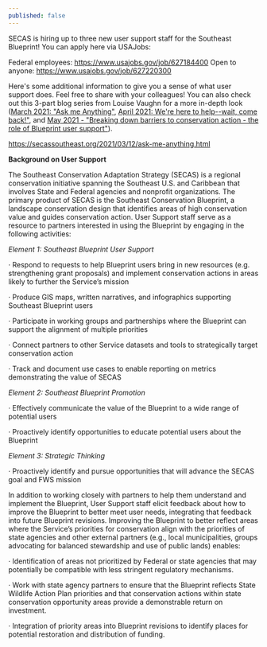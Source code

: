 ```yaml
---
published: false
---
```

SECAS is hiring up to three new user support staff for the Southeast Blueprint! You can apply here via USAJobs:

Federal employees: https://www.usajobs.gov/job/627184400
Open to anyone:  https://www.usajobs.gov/job/627220300

Here's some additional information to give you a sense of what user support does. Feel free to share with your colleagues! You can also check out this 3-part blog series from Louise Vaughn for a more in-depth look ([March 2021: "Ask me Anything"](https://secassoutheast.org/2021/03/12/ask-me-anything.html), [April 2021: We're here to help--wait, come back!"](https://secassoutheast.org/2021/04/25/here-to-help-wait-come-back.html), and [May 2021 - "Breaking down barriers to conservation action - the role of Blueprint user support"](https://secassoutheast.org/2021/05/26/Breaking-down-barriers-to-conservation-action-The-role-of-Blueprint-user-support.html)).

https://secassoutheast.org/2021/03/12/ask-me-anything.html

**Background on User Support**

The Southeast Conservation Adaptation Strategy (SECAS) is a regional conservation initiative spanning the Southeast U.S. and Caribbean that involves State and Federal agencies and nonprofit organizations. The primary product of SECAS is the Southeast Conservation Blueprint, a landscape conservation design that identifies areas of high conservation value and guides conservation action. User Support staff serve as a resource to partners interested in using the Blueprint by engaging in the following activities:

_Element 1: Southeast Blueprint User Support_

· Respond to requests to help Blueprint users bring in new resources (e.g. strengthening grant proposals) and implement conservation actions in areas likely to further the Service’s mission

· Produce GIS maps, written narratives, and infographics supporting Southeast Blueprint users

· Participate in working groups and partnerships where the Blueprint can support the alignment of multiple priorities

· Connect partners to other Service datasets and tools to strategically target conservation action

· Track and document use cases to enable reporting on metrics demonstrating the value of SECAS

_Element 2: Southeast Blueprint Promotion_

· Effectively communicate the value of the Blueprint to a wide range of potential users

· Proactively identify opportunities to educate potential users about the Blueprint

_Element 3: Strategic Thinking_

· Proactively identify and pursue opportunities that will advance the SECAS goal and FWS mission

In addition to working closely with partners to help them understand and implement the Blueprint, User Support staff elicit feedback about how to improve the Blueprint to better meet user needs, integrating that feedback into future Blueprint revisions. Improving the Blueprint to better reflect areas where the Service’s priorities for conservation align with the priorities of state agencies and other external partners (e.g., local municipalities, groups advocating for balanced stewardship and use of public lands) enables:

· Identification of areas not prioritized by Federal or state agencies that may potentially be compatible with less stringent regulatory mechanisms.

· Work with state agency partners to ensure that the Blueprint reflects State Wildlife Action Plan priorities and that conservation actions within state conservation opportunity areas provide a demonstrable return on investment.

· Integration of priority areas into Blueprint revisions to identify places for potential restoration and distribution of funding.